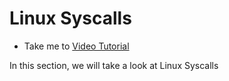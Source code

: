# Linux Syscalls
  - Take me to [Video Tutorial](https://kodekloud.com/courses/1378608/lectures/31704445)
  
In this section, we will take a look at Linux Syscalls